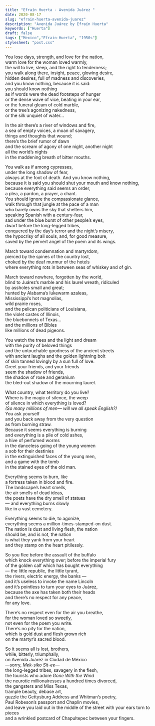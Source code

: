 ```yaml
---
title: "Efraín Huerta - Avenida Juárez "
date: 2020-08-17
slug: "efrain-huerta-avenida-juarez"
description: "Avenida Juárez by Efraín Huerta"
keywords: ["Huerta"]
draft: false
tags: ["Mexico","Efrain-Huerta", "1950s"]
stylesheet: "post.css"
---
```

You lose days, strength, and love for the nation,  
warm love for the woman loved warmly,  
the will to live, sleep, and the right to tenderness;  
you walk along there, insight, peace, glowing desire,  
hidden desires, full of madness and discoveries,  
and you know nothing, because it is said:  
you should know nothing  
as if words were the dead footsteps of hunger  
or the dense wave of vice, beating in your ear,  
or the funeral gleam of cold marble,  
or the tree’s agonizing nakedness,  
or the silk unquiet of water...  
  
  In the air there’s a river of windows and fire,  
  a sea of empty voices, a moan of savagery,  
  things and thoughts that wound;  
  there’s the brief rumor of dawn  
  and the scream of agony of one night, another night  
  all the world’s nights  
  in the maddening breath of bitter mouths.
  
  You walk as if among cypresses,  
  under the long shadow of fear,  
  always at the foot of death. And you know nothing,  
  because it is said you should shut your mouth and know nothing,  
  because everything said seems an order,  
  a plea, a pardon, a prayer, a chant.  
  You should ignore the compassionate glance,  
  walk through that jungle at the pace of a man  
  who barely owns the sky that shelters him,  
  speaking Spanish with a century-fear,  
  sad under the blue burst of other people’s eyes,  
  dwarf before the long-legged tribes,  
  conquered by the day’s terror and the night’s misery,  
  the hypocrisy of all souls, and, for good measure,  
  saved by the pervert angel of the poem and its wings.

March toward condemnation and martyrdom,  
pierced by the spines of the country lost,  
choked by the deaf murmur of the hotels  
where everything rots in between seas of whiskey and of gin.
  
March toward nowhere, forgotten by the world,  
blind to Juárez’s marble and his laurel wreath, ridiculed  
by assholes small and great;  
hunted by Alabama’s lukewarm azaleas,  
Mississippi’s hot magnolias,  
wild prairie roses,  
and the pelican politicians of Louisiana,  
the violet castes of Illinois,  
the bluebonnets of Texas…  
and the millions of Bibles  
like millions of dead pigeons.

You watch the trees and the light and dream  
with the purity of beloved things  
and the untouchable goodness of the ancient streets  
with ancient laughs and the golden lightning bolt  
of skin tanned lovingly by a sun full of love.  
Greet your friends, and your friends  
seem the shadow of friends,  
the shadow of rose and geranium  
the bled-out shadow of the mourning laurel.  

  What country, what territory do you live?  
  Where is the magic of silence, the weep  
  of silence in which everything is loved?  
  *(So many millions of men— will we all speak English?)*  
  You ask yourself  
  and you back away from the very question  
  as from burning straw.  
  Because it seems everything is burning  
  and everything is a pile of cold ashes,  
  a hive of perfumed worms  
  in the danceless going of the young women  
  a sob for their destinies  
  in the extinguished faces of the young men,  
  and a game with the tomb  
  in the stained eyes of the old man.  

Everything seems to burn, like  
a fortress taken in blood and fire.  
The landscape’s heart smells,  
the air smells of dead ideas,  
the poets have the dry smell of statues  
— and everything burns slowly  
like in a vast cemetery. 

Everything seems to die, to agonize,  
everything seems a million-times-stamped-on dust.  
The nation is dust and living flesh, the nation  
should be, and is not, the nation  
is what they yank from your heart  
and they stamp on the heart pitilessly.

So you flee before the assault of the buffalo  
which knock everything over; before the imperial fury  
of the golden calf which has bought everything  
— the little republic, the little tyrant,  
the rivers, electric energy, the banks —  
and it’s useless to invoke the name Lincoln  
and it’s pointless to turn your eyes to Juárez,  
because the axe has taken both their heads  
and there’s no respect for any peace,  
for any love.

There’s no respect even for the air you breathe,  
for the woman loved so sweetly,  
not even for the poem you write.  
There’s no pity for the nation,  
which is gold dust and flesh grown rich  
on the martyr’s sacred blood.

So it seems all is lost, brothers,  
while, bitterly, triumphally,  
on Avenida Juárez in Ciudad de México  
—sorry, *Mek-siko Sit-ee*—  
the long-legged tribes, savagery in the flesh,  
the tourists who adore *Gone With the Wind*  
the neurotic millionairesses a hundred times divorced,  
the gangsters and Miss Texas,  
trample beauty, debase art,  
guzzle the Gettysburg Address and Whitman’s poetry,  
Paul Robeson’s passport and Chaplin movies,  
and leave you laid out in the middle of the street
with your ears torn to pieces  
and a wrinkled postcard of Chapultepec
between your fingers.
